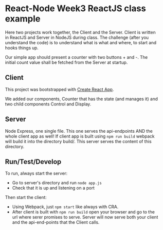 # React-Node Week3 ReactJS class example

Here two projects work together, the Client and the Server.
Client is written in ReactJS and Server in NodeJS during class.
The challenge (after you understand the code) is to understand what is what and where, to start and hooks things up.

Our simple app should present a counter with two buttons + and -.
The initial count value shall be fetched from the Server at startup.

## Client

This project was bootstrapped with [Create React App](https://github.com/facebook/create-react-app).

We added our components, Counter that has the state (and manages it) and two child components Control and Display.

## Server

Node Express, one single file. This one serves the api-endpoints AND the whole client app as well! If client app is built using `npm run build` webpack will build it into the directory build/. This server serves the content of this directory.

## Run/Test/Develop

To run, always start the server:

- Go to server's directory and run `node app.js`
- Check that it is up and listening on a port

Then start the client:

- Using Webpack, just `npm start` like always with CRA.
- After client is built with `npm run build` open your browser and go to the url where serer promises to serve. Server will now serve both your client and the api-end-points that the Client calls.
